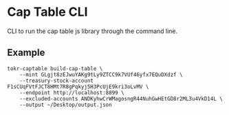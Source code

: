 # Cap Table CLI

CLI to run the cap table js library through the command line.

## Example

```
tokr-captable build-cap-table \
    --mint GLgjt8zEJwuYAKg9tLy9ZTCC9k7VUf46yfx7EQuDXdzf \
    --treasury-stock-account F1sCUqFVtFJCT8HMt7R8gPqkyj5H3PcUjE9kri3oLvMV \
    --endpoint http://localhost:8899 \
    --excluded-accounts ANDKyhwCrWMagosngR44NuhGwHEtGD8r2ML3u4VkD14L \
    --output ~/Desktop/output.json
```